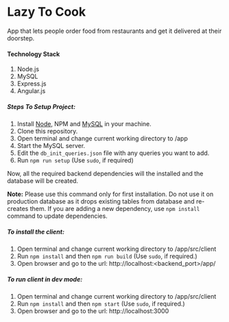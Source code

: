 # Lazy To Cook
App that lets people order food from restaurants and get it delivered at their doorstep.

#### Technology Stack
1. Node.js
2. MySQL
3. Express.js
4. Angular.js

##### Steps To Setup Project:
1.  Install [Node](https://nodejs.org/en/), NPM and [MySQL](https://dev.mysql.com/downloads/) in your machine.
2.  Clone this repository.
3.  Open terminal and change current working directory to <root>/app
4.  Start the MySQL server.
5.  Edit the `db_init_queries.json` file with any queries you want to add. 
6.  Run `npm run setup` (Use `sudo`, if required)

Now, all the required backend dependencies will the installed and the database will be created.

**Note:** Please use this command only for first installation. Do not use it on production database as it drops existing tables from database and re-creates them. If you are adding a new dependency, use `npm install` command to update dependencies.

##### To install the client:
1.  Open terminal and change current working directory to <root>/app/src/client
2.  Run `npm install` and then `npm run build` (Use `sudo`, if required.)
3.  Open browser and go to the url: http://localhost:<backend_port>/app/

##### To run client in dev mode:
1.  Open terminal and change current working directory to <root>/app/src/client
2.  Run `npm install` and then `npm start` (Use `sudo`, if required.)
3.  Open browser and go to the url: http://localhost:3000